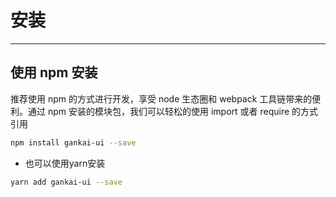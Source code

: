 # 安装

----

## 使用 npm 安装
推荐使用 npm 的方式进行开发，享受 node 生态圈和 webpack 工具链带来的便利。通过 npm 安装的模块包，我们可以轻松的使用 import 或者 require 的方式引用


```bash
npm install gankai-ui --save
```

-  也可以使用yarn安装

```bash
yarn add gankai-ui --save
```



